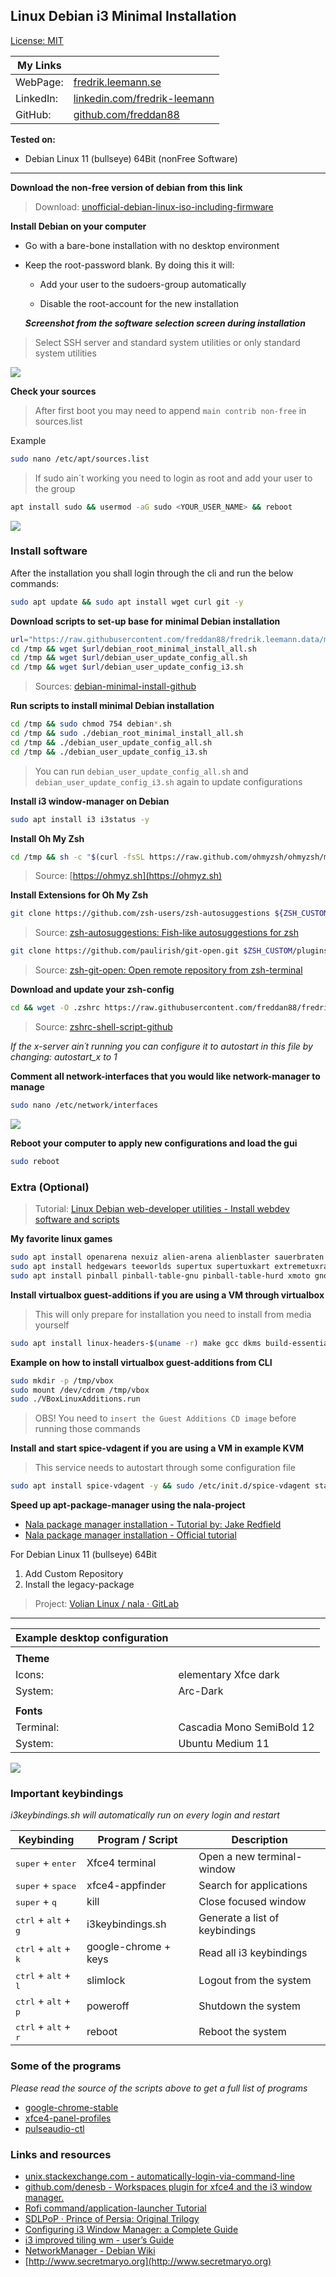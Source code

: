 ## Linux Debian i3 Minimal Installation

[License: MIT](https://choosealicense.com/licenses/mit)

| My Links  |                                                                                      |
| --------- | ------------------------------------------------------------------------------------ |
| WebPage:  | [fredrik.leemann.se](https://fredrik.leemann.se)                                     |
| LinkedIn: | [linkedin.com/fredrik-leemann](https://se.linkedin.com/in/fredrik-leemann-821b19110) |
| GitHub:   | [github.com/freddan88](https://github.com/freddan88)                                 |

**Tested on:**

- Debian Linux 11 (bullseye) 64Bit (nonFree Software)

---

**Download the non-free version of debian from this link**

> Download: [unofficial-debian-linux-iso-including-firmware](https://cdimage.debian.org/cdimage/unofficial/non-free/cd-including-firmware/current/amd64/iso-cd)

**Install Debian on your computer**

- Go with a bare-bone installation with no desktop environment

- Keep the root-password blank. By doing this it will:

  - Add your user to the sudoers-group automatically

  - Disable the root-account for the new installation

  **_Screenshot from the software selection screen during installation_**

> Select SSH server and standard system utilities or only standard system utilities

![](images/debian-minimal-software-selection-screen.png)

**Check your sources**

> After first boot you may need to append `main contrib non-free` in sources.list

Example

```bash
sudo nano /etc/apt/sources.list
```

> If sudo ain´t working you need to login as root and add your user to the group

```bash
apt install sudo && usermod -aG sudo <YOUR_USER_NAME> && reboot
```

![](images/debian-minimal-apt-sources.png)

### Install software

After the installation you shall login through the cli and run the below commands:

```bash
sudo apt update && sudo apt install wget curl git -y
```

**Download scripts to set-up base for minimal Debian installation**

```bash
url="https://raw.githubusercontent.com/freddan88/fredrik.leemann.data/main/linux/scripts/debian-minimal-install"
cd /tmp && wget $url/debian_root_minimal_install_all.sh
cd /tmp && wget $url/debian_user_update_config_all.sh
cd /tmp && wget $url/debian_user_update_config_i3.sh
```

> Sources: [debian-minimal-install-github](https://github.com/freddan88/fredrik.leemann.data/tree/main/linux/scripts/debian-minimal-install)

**Run scripts to install minimal Debian installation**

```bash
cd /tmp && sudo chmod 754 debian*.sh
cd /tmp && sudo ./debian_root_minimal_install_all.sh
cd /tmp && ./debian_user_update_config_all.sh
cd /tmp && ./debian_user_update_config_i3.sh
```

> You can run `debian_user_update_config_all.sh` and `debian_user_update_config_i3.sh` again to update configurations

**Install i3 window-manager on Debian**

```bash
sudo apt install i3 i3status -y
```

**Install Oh My Zsh**

```bash
cd /tmp && sh -c "$(curl -fsSL https://raw.github.com/ohmyzsh/ohmyzsh/master/tools/install.sh)"
```

> Source: [https://ohmyz.sh](https://ohmyz.sh)

**Install Extensions for Oh My Zsh**

```bash
git clone https://github.com/zsh-users/zsh-autosuggestions ${ZSH_CUSTOM:-~/.oh-my-zsh/custom}/plugins/zsh-autosuggestions
```

> Source: [zsh-autosuggestions: Fish-like autosuggestions for zsh](https://github.com/zsh-users/zsh-autosuggestions)

```bash
git clone https://github.com/paulirish/git-open.git $ZSH_CUSTOM/plugins/git-open
```

> Source: [zsh-git-open: Open remote repository from zsh-terminal](https://github.com/paulirish/git-open)

**Download and update your zsh-config**

```bash
cd && wget -O .zshrc https://raw.githubusercontent.com/freddan88/fredrik.leemann.data/main/linux/configurations/shells/zshrc.sh
```

> Source: [zshrc-shell-script-github](https://github.com/freddan88/fredrik.leemann.data/blob/main/linux/configurations/shells/zshrc.sh)

_If the x-server ain´t running you can configure it to autostart in this file by changing: autostart_x to 1_

**Comment all network-interfaces that you would like network-manager to manage**

```bash
sudo nano /etc/network/interfaces
```

![](images/debian-minimal-install-network.png)

**Reboot your computer to apply new configurations and load the gui**

```bash
sudo reboot
```

### Extra (Optional)

> Tutorial: [Linux Debian web-developer utilities - Install webdev software and scripts](../debian-webdev-tutorial.md)

**My favorite linux games**

```bash
sudo apt install openarena nexuiz alien-arena alienblaster sauerbraten 0ad warzone2100 frozen-bubble -y
sudo apt install hedgewars teeworlds supertux supertuxkart extremetuxracer quadrapassel -y
sudo apt install pinball pinball-table-gnu pinball-table-hurd xmoto gnome-nibbles -y
```

**Install virtualbox guest-additions if you are using a VM through virtualbox**

> This will only prepare for installation you need to install from media yourself

```bash
sudo apt install linux-headers-$(uname -r) make gcc dkms build-essential -y
```

**Example on how to install virtualbox guest-additions from CLI**

```bash
sudo mkdir -p /tmp/vbox
sudo mount /dev/cdrom /tmp/vbox
sudo ./VBoxLinuxAdditions.run
```

> OBS! You need to `insert the Guest Additions CD image` before running those commands

**Install and start spice-vdagent if you are using a VM in example KVM**

> This service needs to autostart through some configuration file

```bash
sudo apt install spice-vdagent -y && sudo /etc/init.d/spice-vdagent start
```

**Speed up apt-package-manager using the nala-project**

- [Nala package manager installation - Tutorial by: Jake Redfield](https://trendoceans.com/nala-package-manager)
- [Nala package manager installation - Official tutorial](https://gitlab.com/volian/nala/-/wikis/Installation)

For Debian Linux 11 (bullseye) 64Bit

1. Add Custom Repository
2. Install the legacy-package

> Project: [Volian Linux / nala · GitLab](https://gitlab.com/volian/nala)

---

| Example desktop configuration |                           |
| ----------------------------- | ------------------------- |
|                               |                           |
| **Theme**                     |                           |
| Icons:                        | elementary Xfce dark      |
| System:                       | Arc-Dark                  |
|                               |                           |
| **Fonts**                     |                           |
| Terminal:                     | Cascadia Mono SemiBold 12 |
| System:                       | Ubuntu Medium 11          |

![](images/debian-minimal-install-i3-01.png)

### Important keybindings

_i3keybindings.sh will automatically run on every login and restart_

| Keybinding                                      | Program / Script     | Description                    |
| ----------------------------------------------- | -------------------- | ------------------------------ |
| <kbd>super</kbd> + <kbd>enter</kbd>             | Xfce4 terminal       | Open a new terminal-window     |
| <kbd>super</kbd> + <kbd>space</kbd>             | xfce4-appfinder      | Search for applications        |
| <kbd>super</kbd> + <kbd>q</kbd>                 | kill                 | Close focused window           |
| <kbd>ctrl</kbd> + <kbd>alt</kbd> + <kbd>g</kbd> | i3keybindings.sh     | Generate a list of keybindings |
| <kbd>ctrl</kbd> + <kbd>alt</kbd> + <kbd>k</kbd> | google-chrome + keys | Read all i3 keybindings        |
| <kbd>ctrl</kbd> + <kbd>alt</kbd> + <kbd>l</kbd> | slimlock             | Logout from the system         |
| <kbd>ctrl</kbd> + <kbd>alt</kbd> + <kbd>p</kbd> | poweroff             | Shutdown the system            |
| <kbd>ctrl</kbd> + <kbd>alt</kbd> + <kbd>r</kbd> | reboot               | Reboot the system              |

### Some of the programs

_Please read the source of the scripts above to get a full list of programs_

- [google-chrome-stable](https://dl.google.com/linux/direct/google-chrome-stable_current_amd64.deb)
- [xfce4-panel-profiles](http://ftp.ports.debian.org/debian-ports/pool/main/x/xfce4-panel-profiles)
- [pulseaudio-ctl](https://github.com/graysky2/pulseaudio-ctl)

### Links and resources

- [unix.stackexchange.com - automatically-login-via-command-line](https://unix.stackexchange.com/questions/401759/automatically-login-on-debian-9-2-1-command-line)
- [github.com/denesb - Workspaces plugin for xfce4 and the i3 window manager.](https://github.com/denesb/xfce4-i3-workspaces-plugin)
- [Rofi command/application-launcher Tutorial](https://linuxconfig.org/how-to-use-and-install-rofi-on-linux-tutorial)
- [SDLPoP · Prince of Persia: Original Trilogy](https://www.popot.org/get_the_games.php?game=SDLPoP)
- [Configuring i3 Window Manager: a Complete Guide](https://thevaluable.dev/i3-config-mouseless)
- [i3 improved tiling wm - user’s Guide](https://i3wm.org/docs/userguide.html)
- [NetworkManager - Debian Wiki](https://wiki.debian.org/NetworkManager)
- [http://www.secretmaryo.org](http://www.secretmaryo.org)
